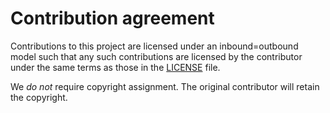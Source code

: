 <!-- SPDX-FileCopyrightText: Copyright 2021 Arm Limited <open-source-office@arm.com> -->
<!-- CC-BY-SA-4.0 AND Apache-Patent-License -->
<!-- See LICENSE.md file for details -->

# Contribution agreement

Contributions to this project are licensed under an inbound=outbound
model such that any such contributions are licensed by the contributor
under the same terms as those in the [LICENSE](LICENSE.md) file.

We _do not_ require copyright assignment. The original contributor
will retain the copyright.
